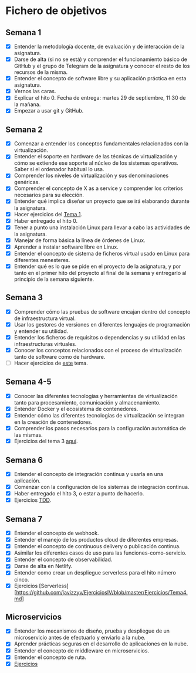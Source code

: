 # Fichero de objetivos

## Semana 1

- [x] Entender la metodología docente, de evaluación y de interacción de la asignatura.
- [x] Darse de alta (si no se está) y comprender el funcionamiento básico de GitHub y el grupo de Telegram de la asignatura y conocer el resto de los recursos de la misma.
- [x] Entender el concepto de software libre y su aplicación práctica en esta asignatura.
- [x] Vernos las caras.
- [x] Explicar el hito 0. Fecha de entrega: martes 29 de septiembre, 11:30 de la mañana.
- [x] Empezar a usar git y GitHub.

## Semana 2

- [x] Comenzar a entender los conceptos fundamentales relacionados con la virtualización.
- [x] Entender el soporte en hardware de las técnicas de virtualización y cómo se extiende ese soporte al núcleo de los sistemas operativos. Saber si el ordenador habitual lo usa.
- [x] Comprender los niveles de virtualización y sus denominaciones genéricas.
- [x] Comprender el concepto de X as a service y comprender los criterios necesarios para su elección.
- [x] Entender qué implica diseñar un proyecto que se irá elaborando durante la asignatura.
- [x] Hacer ejercicios del [Tema 1](https://github.com/javizzyv/EjerciciosIV/blob/master/Ejercicios/Tema1.md).
- [x] Haber entregado el hito 0.
- [x] Tener a punto una instalación Linux para llevar a cabo las actividades de la asignatura.
- [x] Manejar de forma básica la línea de órdenes de Linux.
- [x] Aprender a instalar software libre en Linux.
- [x] Entender el concepto de sistema de ficheros virtual usado en Linux para diferentes menesteres.
- [x] Entender qué es lo que se pide en el proyecto de la asignatura, y por tanto en el primer hito del proyecto al final de la semana y entregarlo al principio de la semana siguiente.

## Semana 3

- [x] Comprender cómo las pruebas de software encajan dentro del concepto de infraestructura virtual.
- [x] Usar los gestores de versiones en diferentes lenguajes de programación y entender su utilidad.
- [x] Entender los ficheros de requisitos o dependencias y su utilidad en las infraestructuras virtuales.
- [x] Conocer los conceptos relacionados con el proceso de virtualización tanto de software como de hardware.
- [ ] Hacer ejercicios de [este](http://jj.github.io/IV/documentos/temas/Desarrollo_basado_en_pruebas) tema.

## Semana 4-5

- [x] Conocer las diferentes tecnologías y herramientas de virtualización tanto para procesamiento, comunicación y almacenamiento.
- [x] Entender Docker y el ecosistema de contenedores.
- [x] Entender cómo las diferentes tecnologías de virtualización se integran en la creación de contenedores.
- [x] Comprender los pasos necesarios para la configuración automática de las mismas.
- [x] Ejercicios del tema 3 [aquí](https://github.com/javizzyv/EjerciciosIV/blob/master/Ejercicios/Tema3.md). 

## Semana 6

- [x] Entender el concepto de integración continua y usarla en una aplicación.
- [x] Comenzar con la configuración de los sistemas de integración continua.
- [x] Haber entregado el hito 3, o estar a punto de hacerlo.
- [x] Ejercicios [TDD](https://github.com/javizzyv/EjerciciosIV/blob/master/Ejercicios/Tema2.md).

## Semana 7

- [x] Entender el concepto de webhook.
- [x] Entender el manejo de los productos cloud de diferentes empresas.
- [x] Entender el concepto de continuous delivery o publicación continua.
- [x] Asimilar los diferentes casos de uso para las funciones-como-servicio.
- [x] Entender el concepto de observabilidad.
- [x] Darse de alta en Netlify.
- [x] Entender como crear un despliegue serverless para el hito número cinco.
- [x] Ejercicios [Serverless][https://github.com/javizzyv/EjerciciosIV/blob/master/Ejercicios/Tema4.md]

## Microservicios

- [x] Entender los mecanismos de diseño, prueba y despliegue de un microservicio antes de efectuarlo y enviarlo a la nube.
- [x] Aprender prácticas seguras en el desarrollo de aplicaciones en la nube.
- [x] Entender el concepto de middleware en microservicios.
- [x] Entender el concepto de ruta.
- [x] [Ejercicios](https://github.com/javizzyv/EjerciciosIV/blob/master/Ejercicios/Tema5.md)